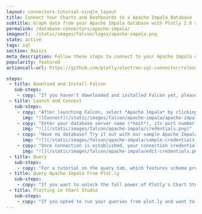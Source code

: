```yaml
---
layout: connectors-tutorial-single_layout
title: Connect Your Charts and Dashboards to a Apache Impala Database
subtitle: Graph data from your Apache Impala database with Plotly 2.0 and Falcon.
permalink: /database-connectors/apache-impala/
imageurl:  /static/images/falcon/logos/apache-impala.png
state: active
tags: sql
section: Basics
meta_description: Follow these steps to connect to your Apache Impala database
popularity: featured
actioncall-url: https://github.com/plotly/electron-sql-connector/releases

steps:
 - title: Download and Install Falcon
   sub-steps:
    - copy: "If you haven't downloaded and installed Falcon yet, please follow the instructions for either [personal setup](https://help.plot.ly/database-connectors/personal-login) or [company on-premise](https://help.plot.ly/database-connectors/on-prem-login)."
 - title: Launch and Connect
   sub-steps:
    - copy: "After launching Falcon, select *Apache Impala* by clicking on its icon."
      img: "![Connect](/static/images/falcon/apache-impala/apache-impala.png)"
    - copy: "Enter your database server name (*host*), its port number and database. Additionally, set the number of seconds for a request to timeout."
      img: "![](/static/images/falcon/apache-impala/credentials.png)"
    - copy: "Have no database? Try it out with our sample Apache Impala credentials. Simply, click Show Sample Credentials, copy, paste and click *CONNECT*!"
      img: "![](/static/images/falcon/apache-impala/sample-credentials.png)"
    - copy: "Once connection is established, your connection credentials will be saved and greyed out to avoid unintentional changes. If you wish to modify your connection, click on *Edit Credentials*."
      img: "![](/static/images/falcon/apache-impala/edit-credentials.png)"
 - title: Query
   sub-steps:
    - copy: "For a tutorial on the query tab, which features schema preview, the ability execute sql queries, perform inline data visualization, preview tables and export CSV files, see [Query From Falcon](https://help.plot.ly/database-connectors/query-from-falcon/)."
 - title: Query Apache Impala From Plot.ly
   sub-steps:
    - copy: "If you want to unlock the full power of Plotly's Chart Studio, you can click the PLOT.LY tab and QUERY [DATABASE] FROM PLOT.LY. To learn more about this feature, naviagte to the [Query From Plot.ly](https://help.plot.ly/database-connectors/query-from-plotly) tutorial."
 - title: Plotting in Chart Studio
   sub-steps:
    - copy: "If you opted to run your queries from plot.ly and want to make a styled and interactive plot in the Chart Studio. Check out our [Chart Studio](https://help.plot.ly/tutorials/) tutorials"
---
```

